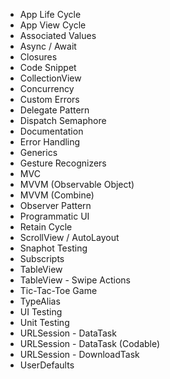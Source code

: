 - App Life Cycle
- App View Cycle
- Associated Values
- Async / Await
- Closures
- Code Snippet
- CollectionView
- Concurrency
- Custom Errors
- Delegate Pattern
- Dispatch Semaphore
- Documentation
- Error Handling
- Generics
- Gesture Recognizers
- MVC
- MVVM (Observable Object)
- MVVM (Combine)
- Observer Pattern
- Programmatic UI
- Retain Cycle
- ScrollView / AutoLayout
- Snaphot Testing
- Subscripts
- TableView
- TableView - Swipe Actions
- Tic-Tac-Toe Game
- TypeAlias
- UI Testing
- Unit Testing
- URLSession - DataTask
- URLSession - DataTask (Codable)
- URLSession - DownloadTask
- UserDefaults
